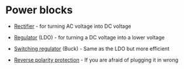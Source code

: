 # Power blocks

* [Rectifier](rectifier/rectifier.md) - for turning AC voltage into DC voltage

* [Regulator](LDO/LDO.md) (LDO) - for turning a DC voltage into a lower voltage

* [Switching regulator](switchingRegulator/switchingRegulator.md) (Buck) - Same as the LDO but more efficient

* [Reverse polarity protection](reversePolarityProtection/reversePolarityProtection.md) - If you are afraid of plugging it in wrong
